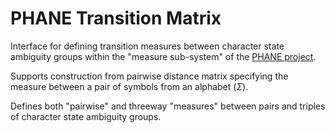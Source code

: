 PHANE Transition Matrix
=======================

Interface for defining transition measures between character state ambiguity groups within the "measure sub-system" of the [PHANE project][GitHub-PHANE].

Supports construction from pairwise distance matrix specifying the measure between a pair of symbols from an alphabet ($\Sigma$).

Defines both "pairwise" and threeway "measures" between pairs and triples of character state ambiguity groups.

[GitHub-PHANE]: https://github.com/AMNH/PHANE#readme

